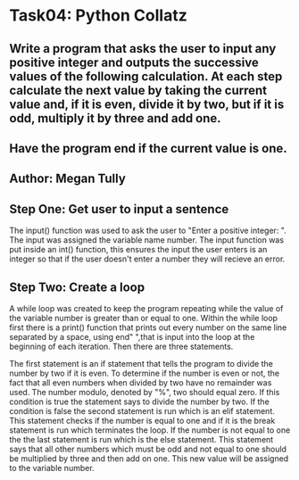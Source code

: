 # Task04: Python Collatz

## Write a program that asks the user to input any positive integer and outputs the successive values of the following calculation. At each step calculate the next value by taking the current value and, if it is even, divide it by two, but if it is odd, multiply it by three and add one.
## Have the program end if the current value is one.

## Author: Megan Tully

## Step One: Get user to input a sentence
The input() function was used to ask the user to "Enter a positive integer: ". The input was assigned the variable name number. The input function was put inside an int() function, this ensures the input the user enters is an integer so that if the user doesn't enter a number they will recieve an error.

## Step Two: Create a loop
A while loop was created to keep the program repeating while the value of the variable number is greater than or equal to one. Within the while loop first there is a print() function that prints out every number on the same line separated by a space, using end" ",that is input into the loop at the beginning of each iteration. Then there are three statements. 

The first statement is an if statement that tells the program to divide the number by two if it is even. To determine if the number is even or not, the fact that all even numbers when divided by two have no remainder was used. The number modulo, denoted by "%", two should equal zero. If this condition is true the statement says to divide the number by two. If the condition is false the second statement is run which is an elif statement. This statement checks if the number is equal to one and if it is the break statement is run which terminates the loop. If the number is not equal to one the the last statement is run which is the else statement. This statement says that all other numbers which must be odd and not equal to one should be multiplied by three and then add on one. This new value will be assigned to the variable number.
